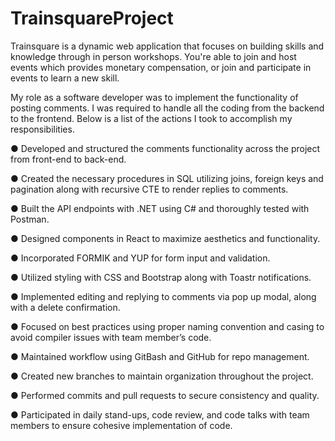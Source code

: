 # TrainsquareProject

Trainsquare is a dynamic web application that focuses on building skills and knowledge through in person workshops. You're able to join and host events which provides monetary compensation, or join and participate in events to learn a new skill.

My role as a software developer was to implement the functionality of posting comments. I was required to handle all the coding from the backend to the frontend. Below is a list of the actions I took to accomplish my responsibilities.

● Developed and structured the comments functionality across the project from front-end to back-end.

● Created the necessary procedures in SQL utilizing joins, foreign keys and pagination along with
recursive CTE to render replies to comments.

● Built the API endpoints with .NET using C# and thoroughly tested with Postman.

● Designed components in React to maximize aesthetics and functionality.

● Incorporated FORMIK and YUP for form input and validation.

● Utilized styling with CSS and Bootstrap along with Toastr notifications.

● Implemented editing and replying to comments via pop up modal, along with a delete confirmation.

● Focused on best practices using proper naming convention and casing to avoid compiler issues with
team member’s code.

● Maintained workflow using GitBash and GitHub for repo management.

● Created new branches to maintain organization throughout the project.

● Performed commits and pull requests to secure consistency and quality.

● Participated in daily stand-ups, code review, and code talks with team members to ensure cohesive
implementation of code.
